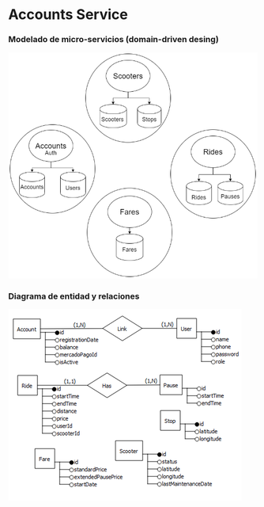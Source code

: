 # Accounts Service

### Modelado de micro-servicios (domain-driven desing)

![domain-driven-design](domain-driven.design.png)


### Diagrama de entidad y relaciones

![dere](dere.png)